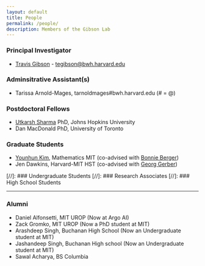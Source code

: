 ```yaml
---
layout: default
title: People
permalink: /people/
description: Members of the Gibson Lab
---
```


### Principal Investigator
- [Travis Gibson](/travisgibson/) - <a href="mailto:tegibson@bwh.harvard.edu" style="display: inline-block"><i class="fa fa-envelope-o"></i> tegibson@bwh.harvard.edu</a>


### Adminsitrative Assistant(s)
- Tarissa Arnold-Mages, tarnoldmages#bwh.harvard.edu (# = @)

### Postdoctoral Fellows
- [Utkarsh Sharma](https://u-sharma.github.io/) PhD, Johns Hopkins University
- Dan MacDonald PhD, University of Toronto

### Graduate Students
- [Younhun Kim](http://www-math.mit.edu/~younhun/), Mathematics MIT (co-advised with [Bonnie Berger](https://people.csail.mit.edu/bab/))
- Jen Dawkins, Harvard-MIT HST (co-advised with [Georg Gerber](https://gerber.bwh.harvard.edu/))

[//]: ### Undergraduate Students
[//]: ### Research Associates
[//]: ### High School Students 

---

### Alumni
- Daniel Alfonsetti,  MIT UROP (Now at Argo AI)
- Zack Gromko, MIT UROP (Now a PhD student at MIT)
- Arashdeep Singh, Buchanan High School (Now an Undergraduate student at MIT)
- Jashandeep Singh, Buchanan High school (Now an Undergraduate student at MIT)
- Sawal Acharya, BS Columbia
